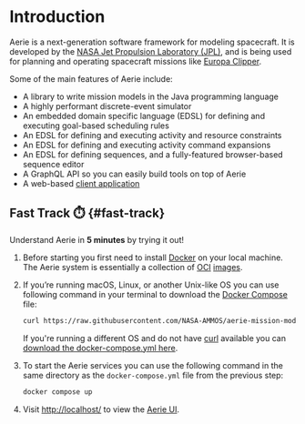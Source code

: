 # Introduction

Aerie is a next-generation software framework for modeling spacecraft. It is developed by the [NASA Jet Propulsion Laboratory (JPL)](https://www.jpl.nasa.gov/), and is being used for planning and operating spacecraft missions like [Europa Clipper](https://europa.nasa.gov/).

Some of the main features of Aerie include:

- A library to write mission models in the Java programming language
- A highly performant discrete-event simulator
- An embedded domain specific language (EDSL) for defining and executing goal-based scheduling rules
- An EDSL for defining and executing activity and resource constraints
- An EDSL for defining and executing activity command expansions
- An EDSL for defining sequences, and a fully-featured browser-based sequence editor
- A GraphQL API so you can easily build tools on top of Aerie
- A web-based [client application](https://github.com/NASA-AMMOS/aerie-ui)

## Fast Track ⏱️ {#fast-track}

Understand Aerie in **5 minutes** by trying it out!

1. Before starting you first need to install [Docker](https://www.docker.com/get-started/) on your local machine. The Aerie system is essentially a collection of [OCI](https://opencontainers.org/) [images](https://github.com/orgs/NASA-AMMOS/packages?ecosystem=container&q=aerie).

1. If you’re running macOS, Linux, or another Unix-like OS you can use following command in your terminal to download the [Docker Compose](https://docs.docker.com/compose/) file:

   ```sh
   curl https://raw.githubusercontent.com/NASA-AMMOS/aerie-mission-model-template/main/docker-compose.yml --output docker-compose.yml
   ```

   If you're running a different OS and do not have [curl](https://curl.se/) available you can [download the docker-compose.yml here](https://raw.githubusercontent.com/NASA-AMMOS/aerie-mission-model-template/main/docker-compose.yml).

1. To start the Aerie services you can use the following command in the same directory as the `docker-compose.yml` file from the previous step:

   ```sh
   docker compose up
   ```

1. Visit [http://localhost/](http://localhost/) to view the [Aerie UI](https://github.com/NASA-AMMOS/aerie-ui).
